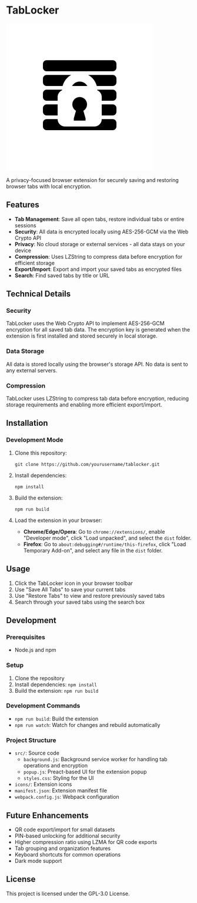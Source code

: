 # TabLocker

![icon](https://raw.githubusercontent.com/FlamingKeyboard/TabLocker/refs/heads/main/icons/default-favicon.svg)

A privacy-focused browser extension for securely saving and restoring browser tabs with local encryption.

## Features

- **Tab Management**: Save all open tabs, restore individual tabs or entire sessions
- **Security**: All data is encrypted locally using AES-256-GCM via the Web Crypto API
- **Privacy**: No cloud storage or external services - all data stays on your device
- **Compression**: Uses LZString to compress data before encryption for efficient storage
- **Export/Import**: Export and import your saved tabs as encrypted files
- **Search**: Find saved tabs by title or URL

## Technical Details

### Security

TabLocker uses the Web Crypto API to implement AES-256-GCM encryption for all saved tab data. The encryption key is generated when the extension is first installed and stored securely in local storage.

### Data Storage

All data is stored locally using the browser's storage API. No data is sent to any external servers.

### Compression

TabLocker uses LZString to compress tab data before encryption, reducing storage requirements and enabling more efficient export/import.

## Installation

### Development Mode

1. Clone this repository:
   ```
   git clone https://github.com/yourusername/tablocker.git
   ```

2. Install dependencies:
   ```
   npm install
   ```

3. Build the extension:
   ```
   npm run build
   ```

4. Load the extension in your browser:
   - **Chrome/Edge/Opera**: Go to `chrome://extensions/`, enable "Developer mode", click "Load unpacked", and select the `dist` folder.
   - **Firefox**: Go to `about:debugging#/runtime/this-firefox`, click "Load Temporary Add-on", and select any file in the `dist` folder.

## Usage

1. Click the TabLocker icon in your browser toolbar
2. Use "Save All Tabs" to save your current tabs
3. Use "Restore Tabs" to view and restore previously saved tabs
4. Search through your saved tabs using the search box

## Development

### Prerequisites

- Node.js and npm

### Setup

1. Clone the repository
2. Install dependencies: `npm install`
3. Build the extension: `npm run build`

### Development Commands

- `npm run build`: Build the extension
- `npm run watch`: Watch for changes and rebuild automatically

### Project Structure

- `src/`: Source code
  - `background.js`: Background service worker for handling tab operations and encryption
  - `popup.js`: Preact-based UI for the extension popup
  - `styles.css`: Styling for the UI
- `icons/`: Extension icons
- `manifest.json`: Extension manifest file
- `webpack.config.js`: Webpack configuration

## Future Enhancements

- QR code export/import for small datasets
- PIN-based unlocking for additional security
- Higher compression ratio using LZMA for QR code exports
- Tab grouping and organization features
- Keyboard shortcuts for common operations
- Dark mode support

## License

This project is licensed under the GPL-3.0 License.
